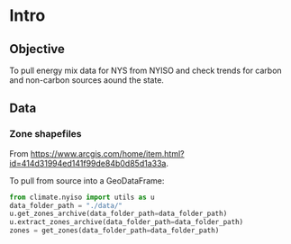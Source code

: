 # Intro

## Objective

To pull energy mix data for NYS from NYISO and check trends for carbon and non-carbon sources aound the state.


## Data

### Zone shapefiles

From https://www.arcgis.com/home/item.html?id=414d31994ed141f99de84b0d85d1a33a.

To pull from source into a GeoDataFrame:

```python
from climate.nyiso import utils as u
data_folder_path = "./data/"
u.get_zones_archive(data_folder_path=data_folder_path)
u.extract_zones_archive(data_folder_path=data_folder_path)
zones = get_zones(data_folder_path=data_folder_path)
```